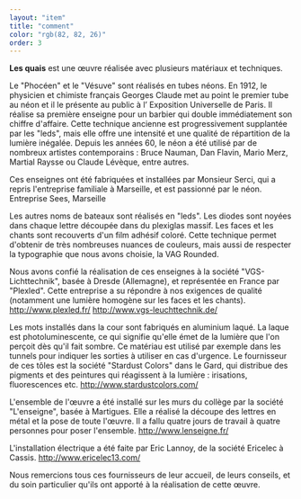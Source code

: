 ```yaml
---
layout: "item"
title: "comment"
color: "rgb(82, 82, 26)"
order: 3
---
```


**Les quais** est une œuvre réalisée avec plusieurs matériaux et techniques.

Le "Phocéen" et le "Vésuve" sont réalisés en tubes néons. En 1912, le physicien et chimiste français Georges Claude met au point le premier tube au néon et il le présente au public à l’ Exposition Universelle de Paris. Il réalise sa première enseigne pour un barbier qui double immédiatement son chiffre d'affaire.
Cette technique ancienne est progressivement supplantée par les "leds", mais elle offre une intensité et une qualité de répartition de la lumière inégalée.
Depuis les années 60, le néon a été utilisé par de nombreux artistes contemporains : Bruce Nauman, Dan Flavin, Mario Merz, Martial Raysse ou Claude Lévèque, entre autres.

Ces enseignes ont été fabriquées et installées par Monsieur Serci, qui a repris l'entreprise familiale à Marseille, et est passionné par le néon.
Entreprise Sees, Marseille

Les autres noms de bateaux sont réalisés en "leds". Les diodes sont noyées dans chaque lettre découpée dans du plexiglas massif. Les faces et les chants sont recouverts d'un film adhésif coloré.
Cette technique permet d'obtenir de très nombreuses nuances de couleurs, mais aussi de respecter la typographie que nous avons choisie, la VAG Rounded.

Nous avons confié la réalisation de ces enseignes à la société "VGS-Lichttechnik", basée à Dresde (Allemagne), et représentée en France par "Plexled". Cette entreprise a su répondre à nos exigences de qualité (notamment une lumière homogène sur les faces et les chants).
http://www.plexled.fr/
http://www.vgs-leuchttechnik.de/

Les mots installés dans la cour sont fabriqués en aluminium laqué. La laque est photoluminescente, ce qui signifie qu'elle émet de la lumière que l'on perçoit dès qu'il fait sombre. Ce matériau est utilisé par exemple dans les tunnels pour indiquer les sorties à utiliser en cas d'urgence.  Le fournisseur de ces tôles est la société "Stardust Colors" dans le Gard, qui distribue des pigments et des peintures qui réagissent à la lumière : irisations, fluorescences etc.
http://www.stardustcolors.com/

L'ensemble de l'œuvre a été installé sur les murs du collège par la société "L'enseigne", basée à Martigues. Elle a réalisé la découpe des lettres en métal et la pose de toute l'œuvre. Il a fallu quatre jours de travail à quatre personnes pour poser l'ensemble.
http://www.lenseigne.fr/

L'installation électrique a été faite par Eric Lannoy, de la société Ericelec à Cassis.
http://www.ericelec13.com/

Nous remercions tous ces fournisseurs de leur accueil, de leurs conseils, et du soin particulier qu'ils ont apporté à la réalisation de cette œuvre.


